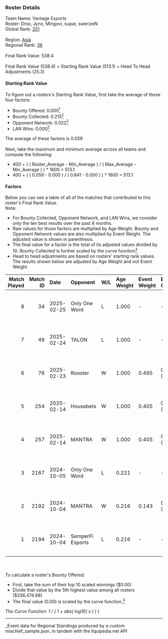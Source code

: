### Roster Details<br />
Team Name: Vantage Esports<br />
Roster: Drox, Jynx, Mingovi, supar, swerzieN<br />
Global Rank: [251](../../standings_global_2025_03_01.md)<br />
<br />
Region: [Asia]( ../../standings_asia_2025_03_01.md)<br />
Regional Rank: [36]( ../../standings_asia_2025_03_01.md)<br />
<br />
Final Rank Value:  538.4<br />
<br />
Final Rank Value (538.4) = Starting Rank Value (513.1) + Head To Head Adjustments (25.3)<br />

#### Starting Rank Value<br />
To figure out a rosters's Starting Rank Value, first take the average of these four factors:<br />
- Bounty Offered: 0.000[<sup>1</sup>](#table2)
- Bounty Collected: 0.215[<sup>2</sup>](#table1)
- Opponent Network: 0.022[<sup>2</sup>](#table1)
- LAN Wins: 0.000[<sup>2</sup>](#table1)

The average of these factors is 0.059<br />
<br />
Next, take the maximum and minimum average across all teams and compute the following:<br />
- 400 + ( ( Roster_Average - Min_Average ) / ( Max_Average - Min_Average ) ) * 1600 = 513.1
- 400 + ( ( 0.059 - 0.000 ) / ( 0.841 - 0.000 ) ) * 1600 = 513.1


#### Factors<br />
Below you can see a table of all of the matches that contributed to this roster's Final Rank Value.<br />
Note:<br />

- For Bounty Collected, Opponent Network, and LAN Wins, we consider only the ten best results over the past 6 months.
- Raw values for those factors are multiplied by Age Weight. Bounty and Opponent Network values are also multiplied by Event Weight. The adjusted value is shown in parenthesis.
- The final value for a factor is the total of its adjusted values divided by 10. Bounty Collected is further scaled by the curve function[<sup>3</sup>](#curveFunction)
- Head to head adjustments are based on rosters' starting rank values. The results shown below are adjusted by Age Weight and not Event Weight
<span id="table1"></span><br />


| Match Played | Match ID | Date       | Opponent         | W/L | Age Weight | Event Weight | Bounty Collected | Opponent Network | LAN Wins  | H2H Adj. | Roster                               |
| -: | -: | :- | :- | :- | :- | :- | :- | :- | :- | -: | :- |
|            8 |       34 | 2025-02-25 | Only One Word    | L   | 1.000      | -            | -                | -                | -         |   -13.12 | Drox, Jynx, Mingovi, supar, swerzieN |
|            7 |       49 | 2025-02-24 | TALON            | L   | 1.000      | -            | -                | -                | -         |   -17.32 | Drox, Jynx, Mingovi, supar, swerzieN |
|            6 |       76 | 2025-02-23 | Rooster          | W   | 1.000      | 0.495        | 0.003 (0.002)    | 0.219 (0.108)    | 0 (0.000) |    20.05 | Drox, Jynx, Mingovi, supar, swerzieN |
|            5 |      254 | 2025-02-14 | Housebets        | W   | 1.000      | 0.405        | 0.001 (0.001)    | 0.144 (0.058)    | 0 (0.000) |    18.07 | Drox, Jynx, Mingovi, supar, swerzieN |
|            4 |      257 | 2025-02-14 | MANTRA           | W   | 1.000      | 0.405        | 0.000 (0.000)    | 0.129 (0.052)    | 0 (0.000) |    18.87 | Drox, Jynx, Mingovi, supar, swerzieN |
|            3 |     2167 | 2024-10-05 | Only One Word    | L   | 0.221      | -            | -                | -                | -         |    -2.43 | alecc, Drox, Jynx, Mingovi, supar    |
|            2 |     2192 | 2024-10-04 | MANTRA           | W   | 0.216      | 0.143        | 0.000 (0.000)    | 0.129 (0.004)    | 0 (0.000) |     4.35 | alecc, Drox, Jynx, Mingovi, supar    |
|            1 |     2194 | 2024-10-04 | SemperFi Esports | L   | 0.216      | -            | -                | -                | -         |    -3.19 | alecc, Drox, Jynx, Mingovi, supar    |

<br />
<span id="table2"></span><br />
To calculate a roster's Bounty Offered:<br />

- First, take the sum of their top 10 scaled winnings ($0.00)
- Divide that value by the 5th highest value among all rosters ($336,474.68)
- The final value (0.00) is scaled by the curve function.[<sup>3</sup>](#curveFunction)

<span id="curveFunction"></span>_The Curve Function: 1 / ( 1 + abs( log10( x ) ) )_<br />

---
_Event data for Regional Standings produced by a custom mischief_sample.json, in tandem with the liquipedia.net API<br />
